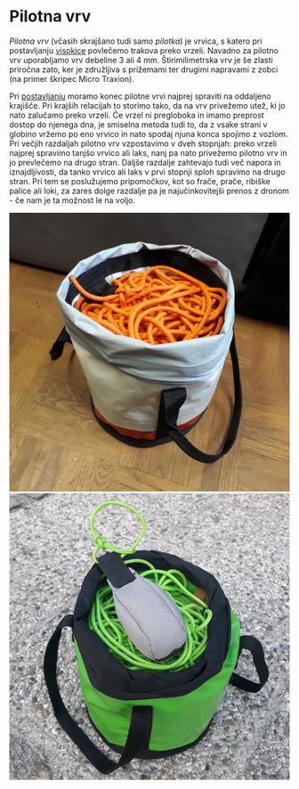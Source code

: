 # Pilotna vrv

_Pilotna vrv_ (včasih skrajšano tudi samo _pilotka_) je vrvica, s katero pri
postavljanju [visokice](/visokica) povlečemo trakova preko vrzeli. Navadno za
pilotno vrv uporabljamo vrv debeline 3 ali 4 mm. Štirimilimetrska vrv je še
zlasti priročna zato, ker je združljiva s prižemami ter drugimi napravami z
zobci (na primer škripec Micro Traxion).

Pri [postavljanju](/postavljanje) moramo konec pilotne vrvi najprej spraviti na
oddaljeno krajišče. Pri krajših relacijah to storimo tako, da na vrv privežemo
utež, ki jo nato zalučamo preko vrzeli. Če vrzel ni pregloboka in imamo preprost
dostop do njenega dna, je smiselna metoda tudi to, da z vsake strani v globino
vržemo po eno vrvico in nato spodaj njuna konca spojimo z vozlom. Pri večjih
razdaljah pilotno vrv vzpostavimo v dveh stopnjah: preko vrzeli najprej spravimo
tanjšo vrvico ali laks, nanj pa nato privežemo pilotno vrv in jo prevlečemo na
drugo stran. Daljše razdalje zahtevajo tudi več napora in iznajdljivosti, da
tanko vrvico ali laks v prvi stopnji sploh spravimo na drugo stran. Pri tem se
poslužujemo pripomočkov, kot so frače, prače, ribiške palice ali loki, za zares
dolge razdalje pa je najučinkovitejši prenos z dronom - če nam je ta možnost le
na voljo.

![100 m 4-milimetrske vrvice v priročni torbici](images/tagline.jpg)
![200 m 3-milimetrske vrvice z utežjo za metanje](images/tagline-weight.jpg)
